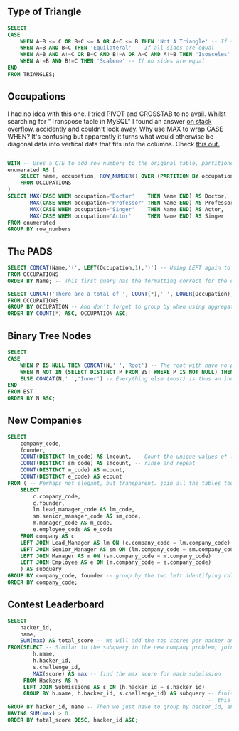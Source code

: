 ## Type of Triangle

```sql
SELECT
CASE
    WHEN A+B <= C OR B+C <= A OR A+C <= B THEN 'Not A Triangle' -- If sum of two sides is greater than or equal to the third
    WHEN A=B AND B=C THEN 'Equilateral' -- If all sides are equal                  
    WHEN A=B AND A!=C OR B=C AND B!=A OR A=C AND A!=B THEN 'Isosceles' -- If two sides are equal and the third is different
    WHEN A!=B AND B!=C THEN 'Scalene' -- If no sides are equal
END
FROM TRIANGLES;
```
## Occupations

I had no idea with this one. I tried PIVOT and CROSSTAB to no avail. Whilst searching for "Transpose table in MySQL" I found an answer [on stack overflow.](https://stackoverflow.com/questions/71652696/transpose-a-table-in-mysql) accidently and couldn't look away. Why use MAX to wrap CASE WHEN? It's confusing but apparently it turns what would otherwise be diagonal data into vertical data that fits into the columns. Check [this out.](https://stackoverflow.com/questions/71544038/using-max-with-case-when-in-mysql#:~:text=The%20aggregation%20goes%20outside%20%28wraps%20round%29%20the%20CASE,has%20rotated%2090%20degrees%2C%20from%20vertical%20to%20horizontal.)

```sql

WITH -- Uses a CTE to add row numbers to the original table, partitioned by occupation
enumerated AS (
    SELECT name, occupation, ROW_NUMBER() OVER (PARTITION BY occupation ORDER BY name) row_numbers
    FROM OCCUPATIONS
)
SELECT MAX(CASE WHEN occupation='Doctor'    THEN Name END) AS Doctor,    
       MAX(CASE WHEN occupation='Professor' THEN Name END) AS Professor, 
       MAX(CASE WHEN occupation='Singer'    THEN Name END) AS Actor,     
       MAX(CASE WHEN occupation='Actor'     THEN Name END) AS Singer  
FROM enumerated
GROUP BY row_numbers
```


## The PADS
```sql
SELECT CONCAT(Name,'(', LEFT(Occupation,1),')') -- Using LEFT again to grab the first letter of the occupation and concatenating to name with parentheses
FROM OCCUPATIONS
ORDER BY Name; -- This first query has the formatting correct for the data to be summarized now.

SELECT CONCAT('There are a total of ', COUNT(*),' ', LOWER(Occupation),'s.') -- Now we use COUNT to count the number of occupations
FROM OCCUPATIONS
GROUP BY OCCUPATION -- And don't forget to group by when using aggregate functions
ORDER BY COUNT(*) ASC, OCCUPATION ASC;
```

## Binary Tree Nodes
```sql
SELECT
CASE 
    WHEN P IS NULL THEN CONCAT(N,' ','Root') -- The root with have no parent in the "P" column so that's easy to find
    WHEN N NOT IN (SELECT DISTINCT P FROM BST WHERE P IS NOT NULL) THEN CONCAT(N,' ','Leaf') -- Leaf nodes won't be found in the parent column!
    ELSE CONCAT(N,' ','Inner') -- Everything else (most) is thus an inner element
END
FROM BST
ORDER BY N ASC;
```

## New Companies
```sql
SELECT
    company_code,
    founder,
    COUNT(DISTINCT lm_code) AS lmcount, -- Count the unique values of lead manager codes (there are many duplicates due to the joining below)
    COUNT(DISTINCT sm_code) AS smcount, -- rinse and repeat
    COUNT(DISTINCT m_code) AS mcount,
    COUNT(DISTINCT e_code) AS ecount
FROM ( -- Perhaps not elegant, but transparent. join all the tables together so all the data is in one place and choose FROM there!
    SELECT 
        c.company_code,
        c.founder,
        lm.lead_manager_code AS lm_code,
        sm.senior_manager_code AS sm_code,
        m.manager_code AS m_code,
        e.employee_code AS e_code
    FROM company AS c
    LEFT JOIN Lead_Manager AS lm ON (c.company_code = lm.company_code)
    LEFT JOIN Senior_Manager AS sm ON (lm.company_code = sm.company_code)
    LEFT JOIN Manager AS m ON (sm.company_code = m.company_code)
    LEFT JOIN Employee AS e ON (m.company_code = e.company_code)
    ) AS subquery
GROUP BY company_code, founder -- group by the two left identifying columns so each copmany and founder has a tally
ORDER BY company_code;
```
## Contest Leaderboard
```sql
SELECT
    hacker_id,
    name,
    SUM(max) AS total_score -- We will add the top scores per hacker and challenge
FROM(SELECT -- Similar to the subquery in the new company problem; join hackers to submissions
        h.name,
        h.hacker_id,
        s.challenge_id,
        MAX(score) AS max -- find the max score for each submission
     FROM Hackers AS h
     LEFT JOIN Submissions AS s ON (h.hacker_id = s.hacker_id)
     GROUP BY h.name, h.hacker_id, s.challenge_id) AS subquery -- finish the subquery by grouping by hacker name, id, and challege
                                                               -- this leaves us with all the top scores per hacker, per challenge
GROUP BY hacker_id, name -- Then we just have to group by hacker_id, and name, the sum of top scores per hacker and challenge is appended
HAVING SUM(max) > 0
ORDER BY total_score DESC, hacker_id ASC;
```
